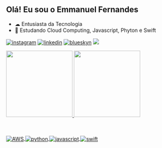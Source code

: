  ## Olá! Eu sou o Emmanuel Fernandes

- ☁ Entusiasta da Tecnologia 
- 🌱 Estudando Cloud Computing, Javascript, Phyton e Swift 
 
[![instagram](https://img.shields.io/badge/Instagram-E4405F?style=for-the-badge&logo=instagram&logoColor=white)](https://www.instagram.com/emmanuelfernandesdepaula/) 
[![linkedin](https://img.shields.io/badge/LinkedIn-0077B5?style=for-the-badge&logo=linkedin&logoColor=white)](https://www.linkedin.com/in/emmanuel-fernandes-de-paula-170403-efp/)
[![blueskyn](https://img.shields.io/badge/Bluesky-1DA1F2?style=for-the-badge&logo=google-cloud&logoColor=white)](https://staging.bsky.app/profile/emmanuelfernandes.bsky.social)
 <a href = "mailto:EmmanuelFernandesdePaula@gmail.com"><img src="https://img.shields.io/badge/-Gmail-%23333?style=for-the-badge&logo=gmail&logoColor=white" target="_blank"></a>
 
  
  
 
 <div>
  <a href="https://github.com/EmmanuelFernandes">
  <img height="180em" src="https://github-readme-stats.vercel.app/api?username=EmmanuelFernandes&show_icons=true&theme=dark&include_all_commits=true&count_private=true"/>
 <img height="180em" src="https://github-readme-stats.vercel.app/api/top-langs/?username=EmmanuelFernandes&theme=dark"/>
 </div>

 ##

<div stile= "display; inline_block"><br/> 
 <img align="center" alt="AWS" src="https://img.shields.io/badge/Amazon_AWS-232F3E?style=for-the-badge&logo=amazon-aws&logoColor=white" />
 <img align="center" alt="python" src="https://img.shields.io/badge/Python-14354C?style=for-the-badge&logo=python&logoColor=white" />
 <img align="center" alt="javascript" src="https://img.shields.io/badge/JavaScript-323330?style=for-the-badge&logo=javascript&logoColor=F7DF1E" />
 <img align="center" alt="swift" src="https://img.shields.io/badge/Swift-FA7343?style=for-the-badge&logo=swift&logoColor=white" />
</div>
